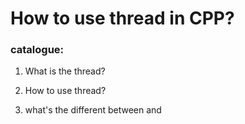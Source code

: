 # How to use thread in CPP?

### catalogue:

1. What is the thread?

2. How to use thread?

3. what's the different between <pthread> and <thread>


